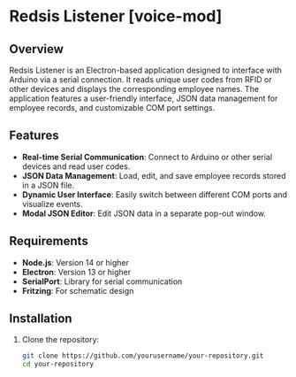 # Redsis Listener [voice-mod]

## Overview

Redsis Listener is an Electron-based application designed to interface with Arduino via a serial connection. It reads unique user codes from RFID or other devices and displays the corresponding employee names. The application features a user-friendly interface, JSON data management for employee records, and customizable COM port settings.

## Features

- **Real-time Serial Communication**: Connect to Arduino or other serial devices and read user codes.
- **JSON Data Management**: Load, edit, and save employee records stored in a JSON file.
- **Dynamic User Interface**: Easily switch between different COM ports and visualize events.
- **Modal JSON Editor**: Edit JSON data in a separate pop-out window.

## Requirements

- **Node.js**: Version 14 or higher
- **Electron**: Version 13 or higher
- **SerialPort**: Library for serial communication
- **Fritzing**: For schematic design

## Installation

1. Clone the repository:

   ```bash
   git clone https://github.com/yourusername/your-repository.git
   cd your-repository
